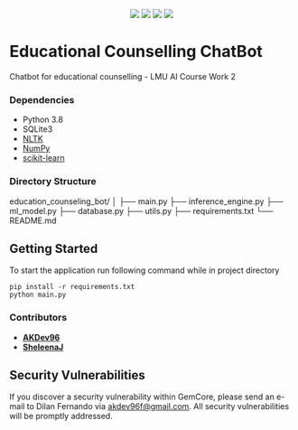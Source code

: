 

<p align="center">
<img src="https://img.shields.io/badge/environment-dev-blue.svg" >
<img src="https://img.shields.io/badge/tests-N/A-default.svg" > 
<img src="https://img.shields.io/badge/license-GNU3-darkblue.svg" >
<img src="https://img.shields.io/badge/language-python-red.svg" >

</p>

# Educational Counselling ChatBot

Chatbot for educational counselling - LMU AI Course Work 2

### Dependencies
- Python 3.8
- SQLite3
- [NLTK](https://www.nltk.org/)
- [NumPy](https://numpy.org/)
- [scikit-learn](https://scikit-learn.org/stable/)

### Directory Structure

education_counseling_bot/
│
├── main.py
├── inference_engine.py
├── ml_model.py
├── database.py
├── utils.py
├── requirements.txt
└── README.md


## Getting Started

To start the application run following command while in project directory

```
pip install -r requirements.txt
python main.py
```

### Contributors

- **[AKDev96](https://github.com/akdev96)**
- **[SheleenaJ](https://github.com/sheleenaJ)**

## Security Vulnerabilities

If you discover a security vulnerability within GemCore, please send an e-mail to Dilan Fernando via [akdev96f@gmail.com](mailto:akdev96f@gmail.com). All security vulnerabilities will be promptly addressed.
